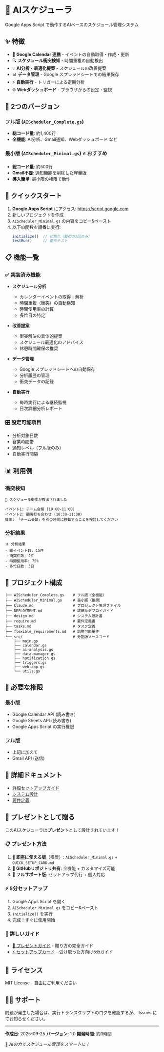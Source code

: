 # 🤖 AIスケジューラ

Google Apps Script で動作するAIベースのスケジュール管理システム

## ✨ 特徴

- 📅 **Google Calendar 連携** - イベントの自動取得・作成・更新
- 🔍 **スケジュール衝突検知** - 時間重複の自動検出
- 💡 **AI分析・最適化提案** - スケジュールの改善提案
- 📊 **データ管理** - Google スプレッドシートでの結果保存
- ⚡ **自動実行** - トリガーによる定期分析
- 🌐 **Webダッシュボード** - ブラウザからの設定・監視

## 🎯 2つのバージョン

### フル版 (`AIScheduler_Complete.gs`)
- **総コード量**: 約1,400行
- **全機能**: AI分析、Gmail通知、Webダッシュボード など

### 最小版 (`AIScheduler_Minimal.gs`) ⭐ おすすめ
- **総コード量**: 約500行
- **Gmail不要**: 通知機能を削除した軽量版
- **導入簡単**: 最小限の権限で動作

## 🚀 クイックスタート

1. **Google Apps Script** にアクセス: https://script.google.com
2. 新しいプロジェクトを作成
3. `AIScheduler_Minimal.gs` の内容をコピー&ペースト
4. 以下の関数を順番に実行:
   ```javascript
   initialize()  // 初期化（最初の1回のみ）
   testRun()     // 動作テスト
   ```

## 📋 機能一覧

### ✅ 実装済み機能

- **スケジュール分析**
  - カレンダーイベントの取得・解析
  - 時間重複（衝突）の自動検知
  - 時間使用率の計算
  - 多忙日の特定

- **改善提案**
  - 衝突解決の具体的提案
  - スケジュール最適化のアドバイス
  - 休憩時間確保の推奨

- **データ管理**
  - Google スプレッドシートへの自動保存
  - 分析履歴の管理
  - 衝突データの記録

- **自動実行**
  - 毎時実行による継続監視
  - 日次詳細分析レポート

### 🎛️ 設定可能項目

- 分析対象日数
- 営業時間帯
- 通知レベル（フル版のみ）
- 自動実行間隔

## 📊 利用例

### 衝突検知
```
🚨 スケジュール衝突が検出されました

イベント1: チーム会議 (10:00-11:00)
イベント2: 顧客打ち合わせ (10:30-11:30)
提案: 「チーム会議」を別の時間に移動することを検討してください
```

### 分析結果
```
📊 分析結果
- 総イベント数: 15件
- 衝突件数: 2件
- 時間使用率: 75%
- 多忙日数: 3日
```

## 📁 プロジェクト構成

```
├── AIScheduler_Complete.gs    # フル版（全機能）
├── AIScheduler_Minimal.gs     # 最小版（推奨）
├── Claude.md                  # プロジェクト管理ファイル
├── DEPLOYMENT.md              # 詳細なデプロイガイド
├── design.md                  # システム設計書
├── require.md                 # 要件定義書
├── tasks.md                   # タスク定義
├── flexible_requirements.md   # 調整可能要件
└── src/                       # 分割版ソースコード
    ├── main.gs
    ├── calendar.gs
    ├── ai-analysis.gs
    ├── data-manager.gs
    ├── notification.gs
    ├── triggers.gs
    ├── web-app.gs
    └── utils.gs
```

## 🔧 必要な権限

### 最小版
- Google Calendar API (読み書き)
- Google Sheets API (読み書き)
- Google Apps Script の実行権限

### フル版
- 上記に加えて
- Gmail API (送信)

## 📖 詳細ドキュメント

- [詳細セットアップガイド](DEPLOYMENT.md)
- [システム設計](design.md)
- [要件定義](require.md)

## 🎁 プレゼントとして贈る

このAIスケジューラは**プレゼント**として設計されています！

### 📋 プレゼント方法
1. **🚀 即座に使える版**（推奨）: `AIScheduler_Minimal.gs` + `QUICK_SETUP_CARD.md`
2. **🔗 GitHubリポジトリ共有**: 全機能 + カスタマイズ可能
3. **🌟 フルサポート版**: セットアップ代行 + 個人対応

### ⚡ 5分セットアップ
1. Google Apps Script を開く
2. `AIScheduler_Minimal.gs` をコピー&ペースト
3. `initialize()` を実行
4. 完成！すぐに使用開始

### 📖 詳しいガイド
- [🎁 プレゼントガイド](🎁_GIFT_GUIDE.md) - 贈り方の完全ガイド
- [⚡ セットアップカード](QUICK_SETUP_CARD.md) - 受け取った方向け5分ガイド

## 📄 ライセンス

MIT License - 自由にご利用ください

## 🙋‍♂️ サポート

問題が発生した場合は、実行トランスクリプトのログを確認するか、
Issues にてお知らせください。

---

**作成日**: 2025-09-25
**バージョン**: 1.0
**開発時間**: 約3時間

🤖 *AIの力でスケジュール管理をスマートに！*